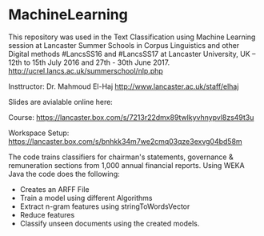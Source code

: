# MachineLearning

This repository was used in the Text Classification using Machine Learning session at Lancaster Summer Schools in Corpus Linguistics and other Digital methods #LancsSS16 and #LancsSS17
at Lancaster University, UK – 12th to 15th July 2016 and 27th - 30th June 2017.
http://ucrel.lancs.ac.uk/summerschool/nlp.php


Insttructor: Dr. Mahmoud El-Haj
http://www.lancaster.ac.uk/staff/elhaj

Slides are avialable online here:

Course:
https://lancaster.box.com/s/7213r22dmx89twlkyvhnypvl8zs49t3u

Workspace Setup:
https://lancaster.box.com/s/bnhkk34m7we2cmq03qze3exvg04bd58m

The code trains classifiers for chairman's statements, governance & remuneration sections from 1,000 annual financial reports.
Using WEKA Java the code does the following:
- Creates an ARFF File
- Train a model using different Algorithms 
- Extract n-gram features using stringToWordsVector
- Reduce features
- Classify unseen documents using the created models.
